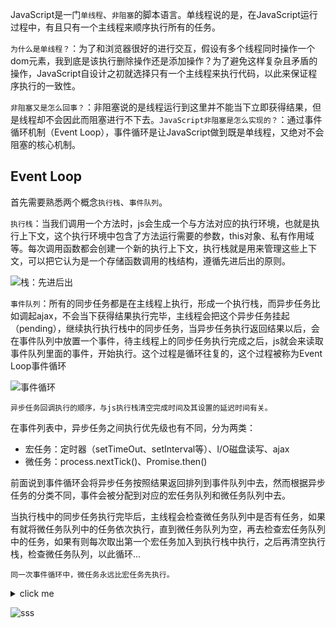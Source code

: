 JavaScript是一门`单线程`、`非阻塞`的脚本语言。单线程说的是，在JavaScript运行过程中，有且只有一个主线程来顺序执行所有的任务。

`为什么是单线程？`：为了和浏览器很好的进行交互，假设有多个线程同时操作一个dom元素，我到底是该执行删除操作还是添加操作？为了避免这样复杂且矛盾的操作，JavaScript自设计之初就选择只有一个主线程来执行代码，以此来保证程序执行的一致性。

`非阻塞又是怎么回事？`：非阻塞说的是线程运行到这里并不能当下立即获得结果，但是线程却不会因此而阻塞进行不下去。`JavaScript非阻塞是怎么实现的？`：通过事件循环机制（Event Loop），事件循环是让JavaScript做到既是单线程，又绝对不会阻塞的核心机制。

## Event Loop
首先需要熟悉两个概念`执行栈`、`事件队列`。

`执行栈`：当我们调用一个方法时，js会生成一个与方法对应的执行环境，也就是执行上下文，这个执行环境中包含了方法运行需要的参数，this对象、私有作用域等。每次调用函数都会创建一个新的执行上下文，执行栈就是用来管理这些上下文，可以把它认为是一个存储函数调用的栈结构，遵循先进后出的原则。

![栈：先进后出](https://segmentfault.com/img/remote/1460000018550122?w=486&h=238)

`事件队列`：所有的同步任务都是在主线程上执行，形成一个执行栈，而异步任务比如调起ajax，不会当下获得结果执行完毕，主线程会把这个异步任务挂起（pending），继续执行执行栈中的同步任务，当异步任务执行返回结果以后，会在事件队列中放置一个事件，待主线程上的同步任务执行完成之后，js就会来读取事件队列里面的事件，开始执行。这个过程是循环往复的，这个过程被称为Event Loop事件循环

![事件循环](https://pic2.zhimg.com/v2-251a5467555638c710eca5b2aa17839d_b.webp)

`异步任务回调执行的顺序，与js执行栈清空完成时间及其设置的延迟时间有关。`

在事件列表中，异步任务之间执行优先级也有不同，分为两类：

- 宏任务：定时器（setTimeOut、setInterval等）、I/O磁盘读写、ajax
- 微任务：process.nextTick()、Promise.then()

前面说到事件循环会将异步任务按照结果返回排列到事件队列中去，然而根据异步任务的分类不同，事件会被分配到对应的宏任务队列和微任务队列中去。

当执行栈中的同步任务执行完毕后，主线程会检查微任务队列中是否有任务，如果有就将微任务队列中的任务依次执行，直到微任务队列为空，再去检查宏任务队列中的任务，如果有则每次取出第一个宏任务加入到执行栈中执行，之后再清空执行栈，检查微任务队列，以此循环...

`同一次事件循环中，微任务永远比宏任务先执行。`

<details>
    <summary>click me</summary>
    <pre>
        <code>
            console.log(1); 
            setTimeout(() => {
                console.log('setTimeout');
            }, 0);
            let promise = new Promise(resolve => {
                console.log(3);
                resolve();
            }).then(data => {
                console.log(100);
            }).then(data => {
                console.log(200);
            });
            console.log(2);
            // 1 3 100 200 setTimeout
        </code>
    </pre>
</details>

 ![sss](https://pic3.zhimg.com/v2-01ab036dd9c2b0aa3a2b41a2b451ad16_b.webp)
